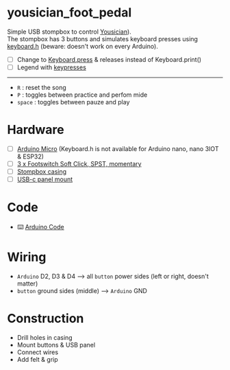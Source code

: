 # yousician_foot_pedal
Simple USB stompbox to control [Yousician](https://yousician.com/)).   
The stompbox has 3 buttons and simulates keyboard presses using [keyboard.h](https://reference.arduino.cc/reference/en/language/functions/usb/keyboard/) (beware: doesn't work on every Arduino).   
- [ ] Change to [Keyboard.press](https://www.arduino.cc/reference/tr/language/functions/usb/keyboard/keyboardpress/) & releases instead of Keyboard.print()
- [ ] Legend with [keypresses](https://www.arduino.cc/reference/tr/language/functions/usb/keyboard/keyboardmodifiers/)
---
- `R` : reset the song
- `P` : toggles between practice and perfom mide
- `space` : toggles between pauze and play

# Hardware
- [ ] [Arduino Micro](https://store.arduino.cc/en-be/products/arduino-micro) (Keyboard.h is not available for Arduino nano, nano 3IOT & ESP32)
- [ ] [3 x Footswitch Soft Click, SPST, momentary](https://www.tonefactory.nl/footswitch-soft-click-spst-momentary)
- [ ] [Stompbox casing](https://www.tonefactory.nl/effect-behuizing-1590b-style-black)
- [ ] [USB-c panel mount](https://www.gotron.be/panel-mount-usb-c-kabel-montage-op-chassis-rond.html)
# Code
* ⌨️ [Arduino Code](pedal.ino)

# Wiring
- `Arduino` D2, D3 & D4  --> all `button` power sides (left or right, doesn't matter)
- `button` ground sides (middle) --> `Arduino` GND

# Construction
- Drill holes in casing
- Mount buttons & USB panel
- Connect wires
- Add felt & grip

  
